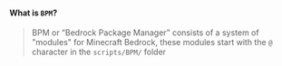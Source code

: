 #### What is `BPM`?
> BPM or “Bedrock Package Manager” consists of a system of "modules" for Minecraft Bedrock, these modules start with the `@` character in the `scripts/BPM/` folder
